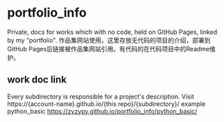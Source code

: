 portfolio_info
===
Private, docs for works which with no code, held on GitHub Pages, linked by my "portfolio".
作品集网站使用，这里存放无代码的项目的介绍，部署到GitHub Pages后链接被作品集网站引用。有代码的在代码项目中的Readme维护。


## work doc link
Every subdirectory is responsible for a project's description.
Visit  https://{account-name}.github.io/{this repo}/{subdirectory}/
example python_basic https://zyzypy.github.io/portfolio_info/python_basic/
